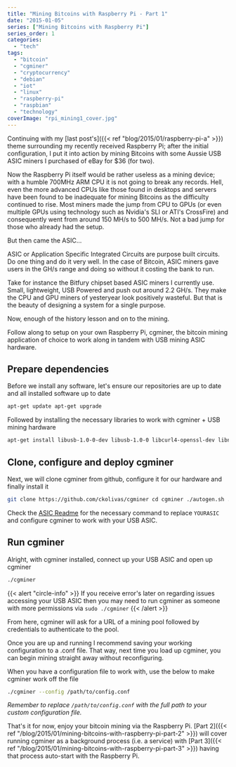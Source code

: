 ```yaml
---
title: "Mining Bitcoins with Raspberry Pi - Part 1"
date: "2015-01-05"
series: ["Mining Bitcoins with Raspberry Pi"]
series_order: 1
categories: 
  - "tech"
tags: 
  - "bitcoin"
  - "cgminer"
  - "cryptocurrency"
  - "debian"
  - "iot"
  - "linux"
  - "raspberry-pi"
  - "raspbian"
  - "technology"
coverImage: "rpi_mining1_cover.jpg"
---
```


Continuing with my [last post's]({{< ref "blog/2015/01/raspberry-pi-a" >}}) theme surrounding my recently received Raspberry Pi; after the initial configuration, I put it into action by mining Bitcoins with some Aussie USB ASIC miners I purchased of eBay for $36 (for two).

Now the Raspberry Pi itself would be rather useless as a mining device; with a humble 700MHz ARM CPU it is not going to break any records. Hell, even the more advanced CPUs like those found in desktops and servers have been found to be inadequate for mining Bitcoins as the difficulty continued to rise. Most miners made the jump from CPU to GPUs (or even multiple GPUs using technology such as Nvidia's SLI or ATI's CrossFire) and consequently went from around 150 MH/s to 500 MH/s. Not a bad jump for those who already had the setup.

But then came the ASIC...

ASIC or Application Specific Integrated Circuits are purpose built circuits. Do one thing and do it very well. In the case of Bitcoin, ASIC miners gave users in the GH/s range and doing so without it costing the bank to run.

Take for instance the Bitfury chipset based ASIC miners I currently use. Small, lightweight, USB Powered and push out around 2.2 GH/s. They make the CPU and GPU miners of yesteryear look positively wasteful. But that is the beauty of designing a system for a single purpose.

Now, enough of the history lesson and on to the mining.

Follow along to setup on your own Raspberry Pi, cgminer, the bitcoin mining application of choice to work along in tandem with USB mining ASIC hardware.

## Prepare dependencies

Before we install any software, let's ensure our repositories are up to date and all installed software up to date

```bash
apt-get update apt-get upgrade
```

Followed by installing the necessary libraries to work with cgminer + USB mining hardware

```bash
apt-get install libusb-1.0-0-dev libusb-1.0-0 libcurl4-openssl-dev libncurses5-dev libudev-dev autoconf libtool
```

## Clone, configure and deploy cgminer

Next, we will clone cgminer from github, configure it for our hardware and finally install it

```bash
git clone https://github.com/ckolivas/cgminer cd cgminer ./autogen.sh ./configure --enable-YOURASIC make sudo make install
```

Check the [ASIC Readme](https://github.com/ckolivas/cgminer/blob/master/ASIC-README "cgminer/ASIC-README at master · ckolivas/cgminer · GitHub") for the necessary command to replace ```YOURASIC``` and configure cgminer to work with your USB ASIC.

## Run cgminer

Alright, with cgminer installed, connect up your USB ASIC and open up cgminer

```bash
./cgminer
```

{{< alert "circle-info" >}}
If you receive error's later on regarding issues accessing your USB ASIC then you may need to run cgminer as someone with more permissions via
```sudo ./cgminer```
{{< /alert >}}

From here, cgminer will ask for a URL of a mining pool followed by credentials to authenticate to the pool.

Once you are up and running I recommend saving your working configuration to a .conf file. That way, next time you load up cgminer, you can begin mining straight away without reconfiguring.

When you have a configuration file to work with, use the below to make cgminer work off the file

```bash
./cgminer --config /path/to/config.conf
```

_Remember to replace ```/path/to/config.conf``` with the full path to your custom configuration file._

That's it for now, enjoy your bitcoin mining via the Raspberry Pi. [Part 2]({{< ref "/blog/2015/01/mining-bitcoins-with-raspberry-pi-part-2" >}}) will cover running cgminer as a background process (i.e. a service) with [Part 3]({{< ref "/blog/2015/01/mining-bitcoins-with-raspberry-pi-part-3" >}}) having that process auto-start with the Raspberry Pi.
